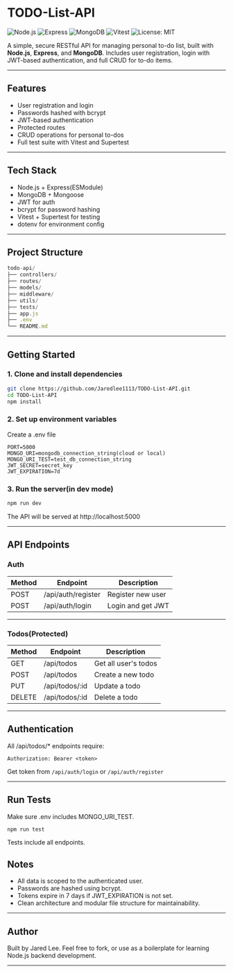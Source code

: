 # TODO-List-API

![Node.js](https://img.shields.io/badge/Node.js-18.x-green)
![Express](https://img.shields.io/badge/Express.js-4.x-blue)
![MongoDB](https://img.shields.io/badge/MongoDB-6.x-brightgreen)
![Vitest](https://img.shields.io/badge/Tested_with-Vitest-yellow)
![License: MIT](https://img.shields.io/badge/License-MIT-blue.svg)

A simple, secure RESTful API for managing personal to-do list, built with **Node.js**, **Express**, and **MongoDB**. Includes user registration, login with JWT-based authentication, and full CRUD for to-do items.

---

## Features

-   User registration and login
-   Passwords hashed with bcrypt
-   JWT-based authentication
-   Protected routes
-   CRUD operations for personal to-dos
-   Full test suite with Vitest and Supertest

---

## Tech Stack

-   Node.js + Express(ESModule)
-   MongoDB + Mongoose
-   JWT for auth
-   bcrypt for password hashing
-   Vitest + Supertest for testing
-   dotenv for environment config

---

## Project Structure

```js
todo-api/
├── controllers/
├── routes/
├── models/
├── middleware/
├── utils/
├── tests/
├── app.js
├── .env
└── README.md
```

---

## Getting Started

### 1. Clone and install dependencies

```bash
git clone https://github.com/Jaredlee1113/TODO-List-API.git
cd TODO-List-API
npm install
```

### 2. Set up environment variables

Create a .env file

```env
PORT=5000
MONGO_URI=mongodb_connection_string(cloud or local)
MONGO_URI_TEST=test_db_connection_string
JWT_SECRET=secret_key
JWT_EXPIRATION=7d
```

### 3. Run the server(in dev mode)

```bash
npm run dev
```

The API will be served at http://localhost:5000

---

## API Endpoints

### Auth

| Method | Endpoint           | Description       |
| ------ | ------------------ | ----------------- |
| POST   | /api/auth/register | Register new user |
| POST   | /api/auth/login    | Login and get JWT |

---

### Todos(Protected)

| Method | Endpoint       | Description          |
| ------ | -------------- | -------------------- |
| GET    | /api/todos     | Get all user's todos |
| POST   | /api/todos     | Create a new todo    |
| PUT    | /api/todos/:id | Update a todo        |
| DELETE | /api/todos/:id | Delete a todo        |

---

## Authentication

All /api/todos/\* endpoints require:

```
Authorization: Bearer <token>
```

Get token from `/api/auth/login` or `/api/auth/register`

---

## Run Tests

Make sure .env includes MONGO_URI_TEST.

```bash
npm run test
```

Tests include all endpoints.

## Notes

-   All data is scoped to the authenticated user.
-   Passwords are hashed using bcrypt.
-   Tokens expire in 7 days if JWT_EXPIRATION is not set.
-   Clean architecture and modular file structure for maintainability.

---

## Author

Built by Jared Lee.
Feel free to fork, or use as a boilerplate for learning Node.js backend development.

---
